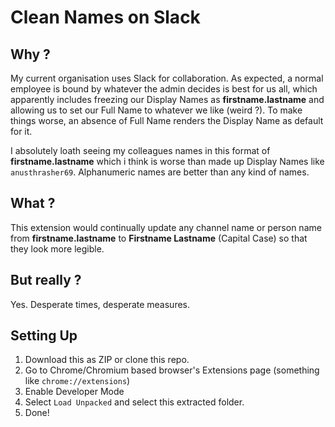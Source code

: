 # Clean Names on Slack

## Why ?

My current organisation uses Slack for collaboration. As expected, a normal employee is bound by whatever the admin decides is best for us all, which apparently includes freezing our Display Names as __firstname.lastname__ and allowing us to set our Full Name to whatever we like (weird ?). To make things worse, an absence of Full Name renders the Display Name as default for it.

I absolutely loath seeing my colleagues names in this format of __firstname.lastname__ which i think is worse than made up Display Names like `anusthrasher69`. Alphanumeric names are better than any kind of names.

## What ?

This extension would continually update any channel name or person name from __firstname.lastname__ to __Firstname Lastname__ (Capital Case) so that they look more legible.

## But really ?

Yes. Desperate times, desperate measures.

## Setting Up

1. Download this as ZIP or clone this repo.
2. Go to Chrome/Chromium based browser's Extensions page (something like `chrome://extensions`)
3. Enable Developer Mode
4. Select `Load Unpacked` and select this extracted folder.
5. Done!
